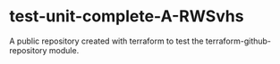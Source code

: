 # test-unit-complete-A-RWSvhs
A public repository created with terraform to test the terraform-github-repository module.
